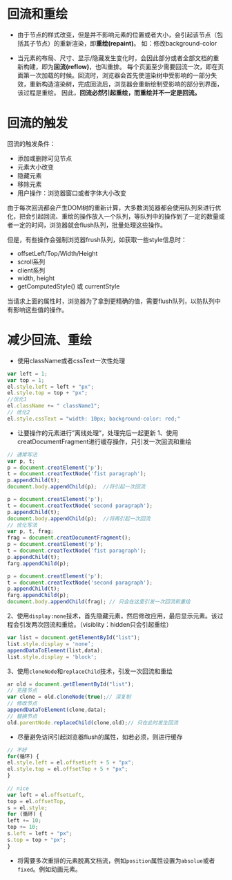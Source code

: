 # 回流和重绘

- 由于节点的样式改变，但是并不影响元素的位置或者大小，会引起该节点（包括其子节点）的重新渲染，即**重绘(repaint)**。
  如：修改background-color

- 当元素的布局、尺寸、显示/隐藏发生变化时，会因此部分或者全部文档的重新构建，即为**回流(reflow)**，也叫重排。
  每个页面至少需要回流一次，即在页面第一次加载的时候。回流时，浏览器会首先使渲染树中受影响的一部分失效，重新构造渲染树，完成回流后，浏览器会重新绘制受影响的部分到界面，该过程是重绘。
  因此，**回流必然引起重绘，而重绘并不一定是回流。**

# 回流的触发

回流的触发条件：
- 添加或删除可见节点
- 元素大小改变
- 隐藏元素
- 移除元素
- 用户操作：浏览器窗口或者字体大小改变

由于每次回流都会产生DOM树的重新计算，大多数浏览器都会使用队列来进行优化，把会引起回流、重绘的操作放入一个队列，等队列中的操作到了一定的数量或者一定的时间，浏览器就会flush队列，批量处理这些操作。

但是，有些操作会强制浏览器frush队列，如获取一些style信息时：
- offsetLeft/Top/Width/Height
- scroll系列
- client系列
- width, height
- getComputedStyle() 或 currentStyle

当请求上面的属性时，浏览器为了拿到更精确的值，需要flush队列，以防队列中有影响这些值的操作。

# 减少回流、重绘

- 使用className或者cssText一次性处理

```js
var left = 1;
var top = 1;
el.style.left = left + "px";
el.style.top = top + "px";
//优化1
el.className += " className1";
// 优化2
el.style.cssText = "width: 10px; background-color: red;"
```

- 让要操作的元素进行”离线处理”，处理完后一起更新
  1、使用creatDocumentFragment进行缓存操作，只引发一次回流和重绘
```js
// 通常写法
var p, t;
p = document.creatElement('p');
t = document.creatTextNode('fist paragraph');
p.appendChild(t);
document.body.appendChild(p);  //将引起一次回流

p = document.creatElement('p');
t = document.creatTextNode('second paragraph');
p.appendChild(t);
document.body.appendChild(p);  //将再引起一次回流
// 优化写法
var p, t, frag;
frag = document.creatDocumentFragment();
p = document.creatElement('p');
t = document.creatTextNode('fist paragraph');
p.appendChild(t);
farg.appendChild(p);

p = document.creatElement('p');
t = document.creatTextNode('second paragraph');
p.appendChild(t);
farg.appendChild(p);
document.body.appendChild(frag); // 只会在这里引发一次回流和重绘
```

2、使用`display:none`技术，首先隐藏元素，然后修改应用，最后显示元素。该过程会引发两次回流和重绘。（visiblity：hidden只会引起重绘）

```js
var list = document.getElementById("list");
list.style.display = 'none’;
appendDataToElement(list,data);
list.style.display = 'block';
```

3、使用`cloneNode`和`replaceChild`技术，引发一次回流和重绘
```js
ar old = document.getElementById("list");
// 克隆节点
var clone = old.cloneNode(true);// 深复制
// 修改节点
appendDataToElement(clone,data);
// 替换节点
old.parentNode.replaceChild(clone,old);// 只在此时发生回流
```

- 尽量避免访问引起浏览器flush的属性，如若必须，则进行缓存

```js
// 不好
for(循环) {
el.style.left = el.offsetLeft + 5 + "px";
el.style.top = el.offsetTop + 5 + "px";
}
 
// nice
var left = el.offsetLeft,
top = el.offsetTop,
s = el.style; 
for (循环) { 
left += 10; 
top += 10; 
s.left = left + "px"; 
s.top = top + "px"; 
}
```

- 将需要多次重排的元素脱离文档流，例如`position`属性设置为`absolue`或者`fixed`。例如动画元素。
































